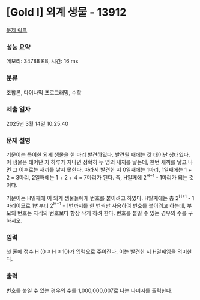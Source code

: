 # [Gold I] 외계 생물 - 13912 

[문제 링크](https://www.acmicpc.net/problem/13912) 

### 성능 요약

메모리: 34788 KB, 시간: 16 ms

### 분류

조합론, 다이나믹 프로그래밍, 수학

### 제출 일자

2025년 3월 14일 10:25:40

### 문제 설명

<p>기문이는 특이한 외계 생물을 한 마리 발견하였다. 발견될 때에는 갓 태어난 상태였다. 이 생물은 태어난 지 하루가 지나면 정확히 두 명의 새끼를 낳는데, 한번 새끼를 낳고 나면 그 이후로는 새끼를 낳지 못한다. 따라서 발견한 지 0일째에는 1마리, 1일째에는 1 + 2 = 3마리, 2일째에는 1 + 2 + 4 = 7마리가 된다. 즉, H일째에 2<sup>H+1</sup> - 1마리가 되는 것이다.</p>

<p>기문이는 H일째에 이 외계 생물들에게 번호를 붙이려고 하였다. H일째에는 총 2<sup>H+1</sup> - 1마리이므로 1번부터 2<sup>H+1</sup> - 1번까지를 한 번씩만 사용하여 번호를 붙이려고 하는데, 부모의 번호는 자식의 번호보다 항상 작게 하려 한다. 번호를 붙일 수 있는 경우의 수를 구하시오.</p>

### 입력 

 <p>첫 줄에 정수 H (0 ≤ H ≤ 10)가 입력으로 주어진다. 이는 발견한 지 H일째임을 의미한다.</p>

### 출력 

 <p>번호를 붙일 수 있는 경우의 수를 1,000,000,007로 나눈 나머지를 출력한다.</p>

